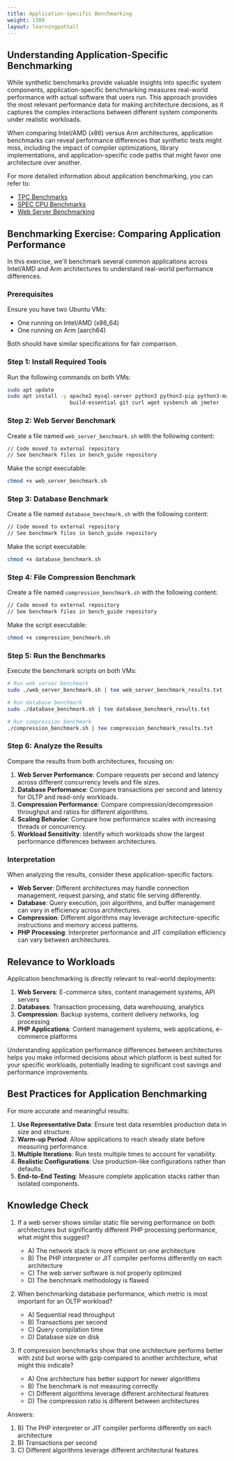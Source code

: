 ```yaml
---
title: Application-Specific Benchmarking
weight: 1300
layout: learningpathall
---
```


## Understanding Application-Specific Benchmarking

While synthetic benchmarks provide valuable insights into specific system components, application-specific benchmarking measures real-world performance with actual software that users run. This approach provides the most relevant performance data for making architecture decisions, as it captures the complex interactions between different system components under realistic workloads.

When comparing Intel/AMD (x86) versus Arm architectures, application benchmarks can reveal performance differences that synthetic tests might miss, including the impact of compiler optimizations, library implementations, and application-specific code paths that might favor one architecture over another.

For more detailed information about application benchmarking, you can refer to:
- [TPC Benchmarks](http://www.tpc.org/information/benchmarks.asp)
- [SPEC CPU Benchmarks](https://www.spec.org/cpu/)
- [Web Server Benchmarking](https://www.nginx.com/blog/nginx-plus-sizing-guide-how-we-tested/)

## Benchmarking Exercise: Comparing Application Performance

In this exercise, we'll benchmark several common applications across Intel/AMD and Arm architectures to understand real-world performance differences.

### Prerequisites

Ensure you have two Ubuntu VMs:
- One running on Intel/AMD (x86_64)
- One running on Arm (aarch64)

Both should have similar specifications for fair comparison.

### Step 1: Install Required Tools

Run the following commands on both VMs:

```bash
sudo apt update
sudo apt install -y apache2 mysql-server python3 python3-pip python3-matplotlib gnuplot \
                    build-essential git curl wget sysbench ab jmeter
```

### Step 2: Web Server Benchmark

Create a file named `web_server_benchmark.sh` with the following content:

```bash
// Code moved to external repository
// See benchmark files in bench_guide repository
```

Make the script executable:

```bash
chmod +x web_server_benchmark.sh
```

### Step 3: Database Benchmark

Create a file named `database_benchmark.sh` with the following content:

```bash
// Code moved to external repository
// See benchmark files in bench_guide repository
```

Make the script executable:

```bash
chmod +x database_benchmark.sh
```

### Step 4: File Compression Benchmark

Create a file named `compression_benchmark.sh` with the following content:

```bash
// Code moved to external repository
// See benchmark files in bench_guide repository
```

Make the script executable:

```bash
chmod +x compression_benchmark.sh
```

### Step 5: Run the Benchmarks

Execute the benchmark scripts on both VMs:

```bash
# Run web server benchmark
sudo ./web_server_benchmark.sh | tee web_server_benchmark_results.txt

# Run database benchmark
sudo ./database_benchmark.sh | tee database_benchmark_results.txt

# Run compression benchmark
./compression_benchmark.sh | tee compression_benchmark_results.txt
```

### Step 6: Analyze the Results

Compare the results from both architectures, focusing on:

1. **Web Server Performance**: Compare requests per second and latency across different concurrency levels and file sizes.
2. **Database Performance**: Compare transactions per second and latency for OLTP and read-only workloads.
3. **Compression Performance**: Compare compression/decompression throughput and ratios for different algorithms.
4. **Scaling Behavior**: Compare how performance scales with increasing threads or concurrency.
5. **Workload Sensitivity**: Identify which workloads show the largest performance differences between architectures.

### Interpretation

When analyzing the results, consider these application-specific factors:

- **Web Server**: Different architectures may handle connection management, request parsing, and static file serving differently.
- **Database**: Query execution, join algorithms, and buffer management can vary in efficiency across architectures.
- **Compression**: Different algorithms may leverage architecture-specific instructions and memory access patterns.
- **PHP Processing**: Interpreter performance and JIT compilation efficiency can vary between architectures.

## Relevance to Workloads

Application benchmarking is directly relevant to real-world deployments:

1. **Web Servers**: E-commerce sites, content management systems, API servers
2. **Databases**: Transaction processing, data warehousing, analytics
3. **Compression**: Backup systems, content delivery networks, log processing
4. **PHP Applications**: Content management systems, web applications, e-commerce platforms

Understanding application performance differences between architectures helps you make informed decisions about which platform is best suited for your specific workloads, potentially leading to significant cost savings and performance improvements.

## Best Practices for Application Benchmarking

For more accurate and meaningful results:

1. **Use Representative Data**: Ensure test data resembles production data in size and structure.
2. **Warm-up Period**: Allow applications to reach steady state before measuring performance.
3. **Multiple Iterations**: Run tests multiple times to account for variability.
4. **Realistic Configurations**: Use production-like configurations rather than defaults.
5. **End-to-End Testing**: Measure complete application stacks rather than isolated components.

## Knowledge Check

1. If a web server shows similar static file serving performance on both architectures but significantly different PHP processing performance, what might this suggest?
   - A) The network stack is more efficient on one architecture
   - B) The PHP interpreter or JIT compiler performs differently on each architecture
   - C) The web server software is not properly optimized
   - D) The benchmark methodology is flawed

2. When benchmarking database performance, which metric is most important for an OLTP workload?
   - A) Sequential read throughput
   - B) Transactions per second
   - C) Query compilation time
   - D) Database size on disk

3. If compression benchmarks show that one architecture performs better with zstd but worse with gzip compared to another architecture, what might this indicate?
   - A) One architecture has better support for newer algorithms
   - B) The benchmark is not measuring correctly
   - C) Different algorithms leverage different architectural features
   - D) The compression ratio is different between architectures

Answers:
1. B) The PHP interpreter or JIT compiler performs differently on each architecture
2. B) Transactions per second
3. C) Different algorithms leverage different architectural features
